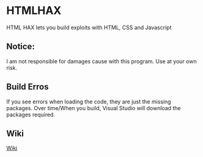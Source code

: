 # HTMLHAX
HTML HAX lets you build exploits with HTML, CSS and Javascript

## Notice:
I am not responsible for damages cause with this program. Use at your own risk.

## Build Erros
If you see errors when loading the code, they are just the missing packages. Over time/When you build, Visual Studio will download the packages required.


## Wiki
[Wiki](https://github.com/realrohaxexploits/HTMLHAX/wiki)
